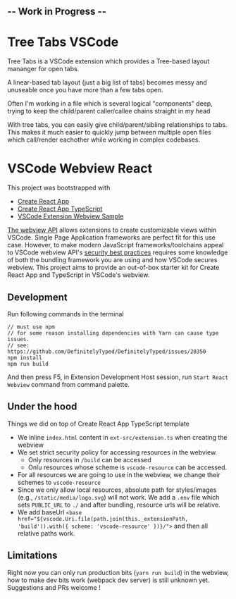 ## -- Work in Progress --

# Tree Tabs VSCode

Tree Tabs is a VSCode extension which provides a Tree-based layout mananger for open tabs.

A linear-based tab layout (just a big list of tabs) becomes messy and unuseable once you have more than a few tabs open.

Often I'm working in a file which is several logical "components" deep, trying to keep the child/parent caller/callee chains straight in my head

With tree tabs, you can easily give child/parent/sibling relationships to tabs. This makes it much easier to quickly jump between multiple open files which call/render eachother while working in complex codebases.

# VSCode Webview React

This project was bootstrapped with

- [Create React App](https://github.com/facebookincubator/create-react-app)
- [Create React App TypeScript](https://github.com/wmonk/create-react-app-typescript)
- [VSCode Extension Webview Sample](https://github.com/Microsoft/vscode-extension-samples/tree/master/webview-sample)

[The webview API](https://code.visualstudio.com/docs/extensions/webview) allows extensions to create customizable views within VSCode. Single Page Application frameworks are perfect fit for this use case. However, to make modern JavaScript frameworks/toolchains appeal to VSCode webview API's [security best practices](https://code.visualstudio.com/docs/extensions/webview#_security) requires some knowledge of both the bundling framework you are using and how VSCode secures webview. This project aims to provide an out-of-box starter kit for Create React App and TypeScript in VSCode's webview.

## Development

Run following commands in the terminal

```shell
// must use npm
// for some reason installing dependencies with Yarn can cause type issues.
// see: https://github.com/DefinitelyTyped/DefinitelyTyped/issues/20350
npm install
npm run build
```

And then press F5, in Extension Development Host session, run `Start React Webview` command from command palette.

## Under the hood

Things we did on top of Create React App TypeScript template

- We inline `index.html` content in `ext-src/extension.ts` when creating the webview
- We set strict security policy for accessing resources in the webview.
  - Only resources in `/build` can be accessed
  - Onlu resources whose scheme is `vscode-resource` can be accessed.
- For all resources we are going to use in the webview, we change their schemes to `vscode-resource`
- Since we only allow local resources, absolute path for styles/images (e.g., `/static/media/logo.svg`) will not work. We add a `.env` file which sets `PUBLIC_URL` to `./` and after bundling, resource urls will be relative.
- We add baseUrl `<base href="${vscode.Uri.file(path.join(this._extensionPath, 'build')).with({ scheme: 'vscode-resource' })}/">` and then all relative paths work.

## Limitations

Right now you can only run production bits (`yarn run build`) in the webview, how to make dev bits work (webpack dev server) is still unknown yet. Suggestions and PRs welcome !
